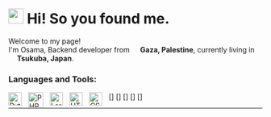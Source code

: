 <h1><img src="https://emojis.slackmojis.com/emojis/images/1643515251/12726/space_float.gif?1643515251" width="30"/> Hi! So you found me.</h1>

<p>Welcome to my page! </br> I'm Osama, Backend developer from <img src="https://github.com/osama-kj97/osama-kj97/assets/132082843/3206e28c-344d-4269-a1de-55d06f45bfe4" width="13"/> <b>Gaza, Palestine</b>, currently living in <img src="https://github.com/osama-kj97/osama-kj97/assets/132082843/b358605d-7b27-44f9-b294-7350014e3826" width="13"/> <b>Tsukuba, Japan</b>. </p>
<!-- <h3>Things I code with!</h3>-->

<p>
  <!--
  <span style="padding: 0px 20px:margin: 0px 20px"><img alt="Python" src="https://github.com/osama-kj97/osama-kj97/assets/132082843/f6a18e02-02f5-4fba-8c11-a966cc15035d" width="48"/></span>
  <img alt="HTML" src="https://github.com/osama-kj97/osama-kj97/assets/132082843/5fff16dd-9b39-4e10-b69b-f754d626a572" width="48"/>
  <img alt="CSS" src="https://github.com/osama-kj97/osama-kj97/assets/132082843/463d62e3-5ffb-4271-9a2c-7a05642a9253" width="48"/>
  <img alt="PHP" src="https://github.com/osama-kj97/osama-kj97/assets/132082843/ff82a988-4af7-45bd-8a75-e0ccb0952d88" width="48"/>
  <img alt="Laravel" src="https://github.com/osama-kj97/osama-kj97/assets/132082843/883b1f50-4913-4b4e-8ac4-36cbc4a3c8b8" width="48"/>
  <img alt="ChatGPT" src="https://github.com/osama-kj97/osama-kj97/assets/132082843/1e4b581c-5082-43fa-8c24-fb9016bb736f" width="48"/>
  <img alt="Googler" src="https://github.com/osama-kj97/osama-kj97/assets/132082843/2da2746f-7dd5-49df-b003-a0d1eb9b24dd" width="48"/>
  <img alt="Google that I Googling on ... Brave" src="https://github.com/osama-kj97/osama-kj97/assets/132082843/731496e3-a1a2-4884-927d-26833c4462e7" width="48"/>
  -->
  <!--<img alt="git" src="https://img.shields.io/badge/-Git-F05032?style=flat-square&logo=git&logoColor=white" />
  <img alt="NestJs" src="https://img.shields.io/badge/-NestJs-ea2845?style=flat-square&logo=nestjs&logoColor=white" />
  <img alt="angular" src="https://img.shields.io/badge/-Angular-DD0031?style=flat-square&logo=angular&logoColor=white" />
  <img alt="npm" src="https://img.shields.io/badge/-NPM-CB3837?style=flat-square&logo=npm&logoColor=white" />
  <img alt="html5" src="https://img.shields.io/badge/-HTML5-E34F26?style=flat-square&logo=html5&logoColor=white" />
  <img alt="Brave browser" src="https://img.shields.io/badge/-Brave_Browser-FB542B?style=flat-square&logo=brave&logoColor=white" />
  <img alt="Rollup" src="https://img.shields.io/badge/-Rollup-EC4A3F?style=flat-square&logo=rollup.js&logoColor=white" />
  <img alt="d3js" src="https://img.shields.io/badge/-D3.js-F9A03C?style=flat-square&logo=d3.js&logoColor=white" />
  <img alt="Prettier" src="https://img.shields.io/badge/-Prettier-F7B93E?style=flat-square&logo=prettier&logoColor=white" />
  <img alt="MongoDB" src="https://img.shields.io/badge/-MongoDB-13aa52?style=flat-square&logo=mongodb&logoColor=white" />
  <img alt="Nodejs" src="https://img.shields.io/badge/-Nodejs-43853d?style=flat-square&logo=Node.js&logoColor=white" />-->
</p>

### Languages and Tools:

[<img align="left" alt="Python" width="26px" src="https://www.svgrepo.com/show/452091/python.svg" style="padding-right:10px;" />]
[<img align="left" alt="PHP" width="30px" src="https://www.svgrepo.com/show/373969/php2.svg" style="padding-right:10px;" />]
[<img align="left" alt="Laravel" width="26px" src="https://www.svgrepo.com/show/353985/laravel.svg" style="padding-right:10px;" />]
[<img align="left" alt="HTML5" width="26px" src="https://cdn.jsdelivr.net/gh/devicons/devicon/icons/html5/html5-original.svg" style="padding-right:10px;" />]
[<img align="left" alt="CSS3" width="26px" src="https://cdn.jsdelivr.net/gh/devicons/devicon/icons/css3/css3-original.svg" style="padding-right:10px;" />]

------------
###

